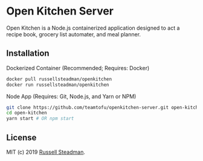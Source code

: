 # Open Kitchen Server

Open Kitchen is a Node.js containerized application designed to act a recipe book, grocery list automater, and meal planner.

## Installation

Dockerized Container (Recommended; Requires: Docker)
```sh
docker pull russellsteadman/openkitchen
docker run russellsteadman/openkitchen
```

Node App (Requires: Git, Node.js, and Yarn or NPM)
```sh
git clone https://github.com/teamtofu/openkitchen-server.git open-kitchen
cd open-kitchen
yarn start # OR npm start
```

## License

MIT (c) 2019 [Russell Steadman](https://www.russellsteadman.com/?utm_source=okitchen&utm_medium=readme).